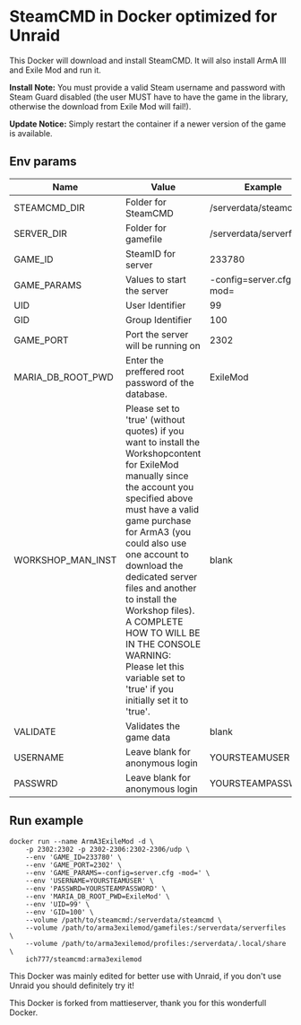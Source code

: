 # SteamCMD in Docker optimized for Unraid
This Docker will download and install SteamCMD. It will also install ArmA III and Exile Mod and run it. 

**Install Note:** You must provide a valid Steam username and password with Steam Guard disabled (the user MUST have to have the game in the library, otherwise the download from Exile Mod will fail!).

**Update Notice:** Simply restart the container if a newer version of the game is available.

## Env params
| Name | Value | Example |
| --- | --- | --- |
| STEAMCMD_DIR | Folder for SteamCMD | /serverdata/steamcmd |
| SERVER_DIR | Folder for gamefile | /serverdata/serverfiles |
| GAME_ID | SteamID for server | 233780 |
| GAME_PARAMS | Values to start the server | -config=server.cfg -mod= |
| UID | User Identifier | 99 |
| GID | Group Identifier | 100 |
| GAME_PORT | Port the server will be running on | 2302 |
| MARIA_DB_ROOT_PWD | Enter the preffered root password of the database. | ExileMod |
| WORKSHOP_MAN_INST | Please set to 'true' (without quotes) if you want to install the Workshopcontent for ExileMod manually since the account you specified above must have a valid game purchase for ArmA3 (you could also use one account to download the dedicated server files and another to install the Workshop files). A COMPLETE HOW TO WILL BE IN THE CONSOLE WARNING: Please let this variable set to 'true' if you initially set it to 'true'. | blank |
| VALIDATE | Validates the game data | blank |
| USERNAME | Leave blank for anonymous login | YOURSTEAMUSER |
| PASSWRD | Leave blank for anonymous login | YOURSTEAMPASSWORD |

## Run example
```
docker run --name ArmA3ExileMod -d \
	-p 2302:2302 -p 2302-2306:2302-2306/udp \
	--env 'GAME_ID=233780' \
	--env 'GAME_PORT=2302' \
	--env 'GAME_PARAMS=-config=server.cfg -mod=' \
	--env 'USERNAME=YOURSTEAMUSER' \
	--env 'PASSWRD=YOURSTEAMPASSWORD' \
	--env 'MARIA_DB_ROOT_PWD=ExileMod' \
	--env 'UID=99' \
	--env 'GID=100' \
	--volume /path/to/steamcmd:/serverdata/steamcmd \
	--volume /path/to/arma3exilemod/gamefiles:/serverdata/serverfiles \
	--volume /path/to/arma3exilemod/profiles:/serverdata/.local/share \
	ich777/steamcmd:arma3exilemod
```

This Docker was mainly edited for better use with Unraid, if you don't use Unraid you should definitely try it!


This Docker is forked from mattieserver, thank you for this wonderfull Docker.
